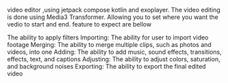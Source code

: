 video editor ,using jetpack compose kotlin and exoplayer. The video editing is done using Media3 Transformer. Allowing you to set where you want the vedio to start and end. feature to expect are bellow

The ability to apply filters
Importing: The ability for user to import video footage
Merging: The ability to merge multiple clips, such as photos and videos, into one
Adding: The ability to add music, sound effects, transitions, effects, text, and captions
Adjusting: The ability to adjust colors, saturation, and background noises
Exporting: The ability to export the final edited video

